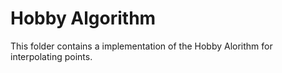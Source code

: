 # Hobby Algorithm

This folder contains a implementation of the Hobby Alorithm for interpolating points.
